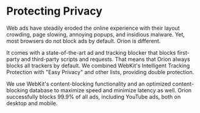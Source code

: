 # Protecting Privacy

Web ads have steadily eroded the online experience with their layout crowding, page slowing, annoying popups, and insidious malware. Yet, most browsers do not block ads by default. Orion is different. 

It comes with a state-of-the-art ad and tracking blocker that blocks first-party and third-party scripts and requests. That means that Orion always blocks all trackers by default. We combined WebKit's Intelligent Tracking Protection with "Easy Privacy" and other lists, providing double protection. 

We use WebKit's content-blocking functionality and an optimized content-blocking database to maximize speed and minimize latency as well. Orion successfully blocks 99.9% of all ads, including YouTube ads, both on desktop and mobile.